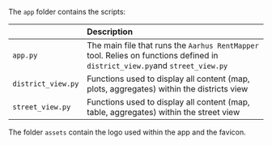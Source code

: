 The ```app``` folder contains the scripts:

| <div style="width:120px"></div>| Description |
|---------|:-----------|
| ```app.py```  | The main file that runs the ```Aarhus RentMapper``` tool. Relies on functions defined in ```district_view.py```and ```street_view.py```|
| ```district_view.py``` | Functions used to display all content (map, plots, aggregates) within the districts view  |
| ```street_view.py``` | Functions used to display all content (map, table, aggregates) within the street view |

The folder ```assets``` contain the logo used within the app and the favicon. 
